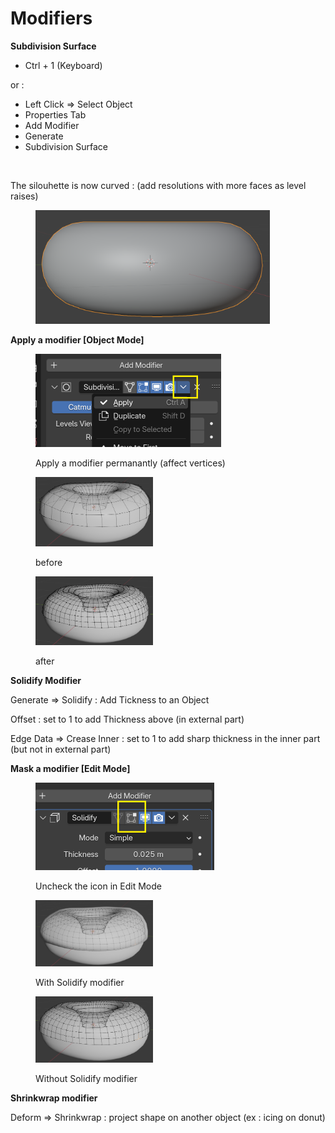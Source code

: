 # Modifiers

**Subdivision Surface**

* Ctrl + 1 (Keyboard)

or :

* Left Click ⇒ Select Object
* Properties Tab
* Add Modifier
* Generate
* Subdivision Surface

<figure><img src="../.gitbook/assets/Capture d&#x27;écran 2025-04-21 085844.png" alt="" width="375"><figcaption></figcaption></figure>

The silouhette is now curved : (add resolutions with more faces as level raises)

<figure><img src="../.gitbook/assets/image (1) (1) (1) (1) (1).png" alt="" width="375"><figcaption></figcaption></figure>

**Apply a modifier \[Object Mode]**

<figure><img src="../.gitbook/assets/image (5).png" alt="" width="297"><figcaption><p>Apply a modifier permanantly (affect vertices)</p></figcaption></figure>

<figure><img src="../.gitbook/assets/image (4).png" alt="" width="188"><figcaption><p>before</p></figcaption></figure>

<figure><img src="../.gitbook/assets/image (6).png" alt="" width="188"><figcaption><p>after</p></figcaption></figure>

**Solidify Modifier**

Generate ⇒ Solidify : Add Tickness to an Object

Offset : set to 1 to add Thickness above (in external part)

Edge Data ⇒ Crease Inner : set to 1 to add sharp thickness in the inner part (but not in external part)

**Mask a modifier \[Edit Mode]**

<figure><img src="../.gitbook/assets/image (7).png" alt="" width="286"><figcaption><p>Uncheck the icon in Edit Mode</p></figcaption></figure>

<figure><img src="../.gitbook/assets/image (8).png" alt="" width="188"><figcaption><p>With Solidify modifier</p></figcaption></figure>

<figure><img src="../.gitbook/assets/image (9).png" alt="" width="188"><figcaption><p>Without Solidify modifier</p></figcaption></figure>

**Shrinkwrap modifier**&#x20;

Deform ⇒ Shrinkwrap : project shape on another object (ex : icing on donut)
